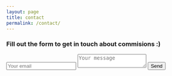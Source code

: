 ```yaml
---
layout: page
title: contact
permalink: /contact/
---
```

### Fill out the form to get in touch about commisions  :)

<form action="https://formspree.io/agong1@hwemail.com"
      method="POST">
    <input type="email" name="_replyto" placeholder="Your email"/>
    <textarea name="message" placeholder="Your message"></textarea>
    <input type="hidden" name="_subject" value="New submission!" />
    <input type="hidden" name="_next" value="{{ site.baseurl }}/thanks" />
    <button type="submit">Send</button>
</form>
